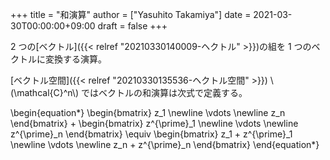+++
title = "和演算"
author = ["Yasuhito Takamiya"]
date = 2021-03-30T00:00:00+09:00
draft = false
+++

2 つの[ベクトル]({{< relref "20210330140009-ヘクトル" >}})の組を 1 つのベクトルに変換する演算。

[ベクトル空間]({{< relref "20210330135536-ヘクトル空間" >}}) \\(\mathcal{C}^n\\) ではベクトルの和演算は次式で定義する。

\begin{equation\*}
  \begin{bmatrix}
    z\_1 \newline
    \vdots \newline
    z\_n
  \end{bmatrix}
  +
  \begin{bmatrix}
    z^{\prime}\_1 \newline
    \vdots \newline
    z^{\prime}\_n
  \end{bmatrix}
  \equiv
  \begin{bmatrix}
    z\_1 + z^{\prime}\_1 \newline
    \vdots \newline
    z\_n + z^{\prime}\_n
  \end{bmatrix}
\end{equation\*}

